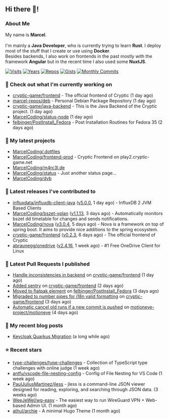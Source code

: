 ## Hi there 👋!




### About Me

My name is **Marcel**.
<br><br>
I'm mainly a **Java Developer**, who is currently trying to learn **Rust**. I deploy most of the stuff that I create or use using **Docker**.
<br>
Besides backends, I also work on frontends in the past mostly with the framework **Angular** but in the recent time I also used some **NuxtJS**. 

[![Visits](https://badges.pufler.dev/visits/MarcelCoding/MarcelCoding?style=flat-square&color=black&logo=github)](https://github.com/MarcelCoding)
[![Years](https://badges.pufler.dev/years/MarcelCoding?style=flat-square&color=black&logo=github)](https://github.com/MarcelCoding)
[![Repos](https://badges.pufler.dev/repos/MarcelCoding?style=flat-square&color=black&logo=github)](https://github.com/MarcelCoding?tab=repositories)
[![Gists](https://badges.pufler.dev/gists/MarcelCoding?style=flat-square&color=black&logo=github)](https://gist.github.com/MarcelCoding)
[![Monthly Commits](https://badges.pufler.dev/commits/monthly/MarcelCoding?style=flat-square&color=black&logo=github)](https://github.com/MarcelCoding)

### 👷 Check out what I'm currently working on

- [cryptic-game/frontend](https://github.com/cryptic-game/frontend) - The official frontend of Cryptic (1 day ago)
- [marcel-repos/deb](https://github.com/marcel-repos/deb) - Personal Debian Package Repository (1 day ago)
- [cryptic-game/java-backend](https://github.com/cryptic-game/java-backend) - This is the Java Backend of the Cryptic project. (1 day ago)
- [MarcelCoding/status-node](https://github.com/MarcelCoding/status-node) (1 day ago)
- [felbinger/PostInstall_Fedora](https://github.com/felbinger/PostInstall_Fedora) - Post Installation Routines for Fedora 35 (2 days ago)

### 🌱 My latest projects

- [MarcelCoding/.dotfiles](https://github.com/MarcelCoding/.dotfiles)
- [MarcelCoding/frontend-prod](https://github.com/MarcelCoding/frontend-prod) - Cryptic Frontend on play2.cryptic-game.net
- [MarcelCoding/m4rc3l.de](https://github.com/MarcelCoding/m4rc3l.de)
- [MarcelCoding/status](https://github.com/MarcelCoding/status) - Just another status page...
- [MarcelCoding/dvb](https://github.com/MarcelCoding/dvb)

### 🔭 Latest releases I've contributed to

- [influxdata/influxdb-client-java](https://github.com/influxdata/influxdb-client-java) ([v5.0.0](https://github.com/influxdata/influxdb-client-java/releases/tag/v5.0.0), 1 day ago) - InfluxDB 2 JVM Based Clients
- [MarcelCoding/bszet-vplan](https://github.com/MarcelCoding/bszet-vplan) ([v1.1.13](https://github.com/MarcelCoding/bszet-vplan/releases/tag/v1.1.13), 3 days ago) - Automatically monitors bszet dd timetable for changes and sends notifications.
- [MarcelCoding/nova](https://github.com/MarcelCoding/nova) ([v3.0.4](https://github.com/MarcelCoding/nova/releases/tag/v3.0.4), 5 days ago) - Nova is a framework on top of spring boot. It aims to provide nice additions to the spring ecosystem.
- [cryptic-game/frontend](https://github.com/cryptic-game/frontend) ([v0.2.3](https://github.com/cryptic-game/frontend/releases/tag/v0.2.3), 6 days ago) - The official frontend of Cryptic
- [abraunegg/onedrive](https://github.com/abraunegg/onedrive) ([v2.4.16](https://github.com/abraunegg/onedrive/releases/tag/v2.4.16), 1 week ago) - #1 Free OneDrive Client for Linux

### 🔨 Latest Pull Requests I published

- [Handle inconsistencies in backend](https://github.com/cryptic-game/frontend/pull/355) on [cryptic-game/frontend](https://github.com/cryptic-game/frontend) (1 day ago)
- [Added sentry](https://github.com/cryptic-game/frontend/pull/354) on [cryptic-game/frontend](https://github.com/cryptic-game/frontend) (2 days ago)
- [Moved to flatpak element](https://github.com/felbinger/PostInstall_Fedora/pull/2) on [felbinger/PostInstall_Fedora](https://github.com/felbinger/PostInstall_Fedora) (3 days ago)
- [Migraded to number pipes for i18n valid formatting](https://github.com/cryptic-game/frontend/pull/352) on [cryptic-game/frontend](https://github.com/cryptic-game/frontend) (3 days ago)
- [Automatic cancel old runs if a new commit is pushed](https://github.com/motioneye-project/motioneye/pull/2364) on [motioneye-project/motioneye](https://github.com/motioneye-project/motioneye) (4 days ago)

### 📜 My recent blog posts

- [Keycloak Quarkus Migration](https://m4rc3l.de/blog/keycloak-quarkus-migration) (a long while ago)

### ⭐ Recent stars

- [type-challenges/type-challenges](https://github.com/type-challenges/type-challenges) - Collection of TypeScript type challenges with online judge (1 week ago)
- [antfu/vscode-file-nesting-config](https://github.com/antfu/vscode-file-nesting-config) - Config of File Nesting for VS Code (1 week ago)
- [PaulJuliusMartinez/jless](https://github.com/PaulJuliusMartinez/jless) - jless is a command-line JSON viewer designed for reading, exploring, and searching through JSON data. (3 weeks ago)
- [WeeJeWel/wg-easy](https://github.com/WeeJeWel/wg-easy) - The easiest way to run WireGuard VPN &#43; Web-based Admin UI. (1 month ago)
- [athul/archie](https://github.com/athul/archie) - A minimal Hugo Theme (1 month ago)
